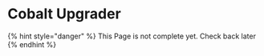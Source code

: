 # Cobalt Upgrader

{% hint style="danger" %}
This Page is not complete yet. Check back later
{% endhint %}

